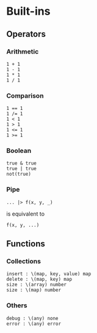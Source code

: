 # Built-ins

## Operators

### Arithmetic

```
1 + 1
1 - 1
1 * 1
1 / 1
```

### Comparison

```
1 == 1
1 /= 1
1 < 1
1 > 1
1 <= 1
1 >= 1
```

### Boolean

```
true & true
true | true
not(true)
```

### Pipe

```
... |> f(x, y, _)
```

is equivalent to

```
f(x, y, ...)
```

## Functions

### Collections

```
insert : \(map, key, value) map
delete : \(map, key) map
size : \(array) number
size : \(map) number
```

### Others

```
debug : \(any) none
error : \(any) error
```
